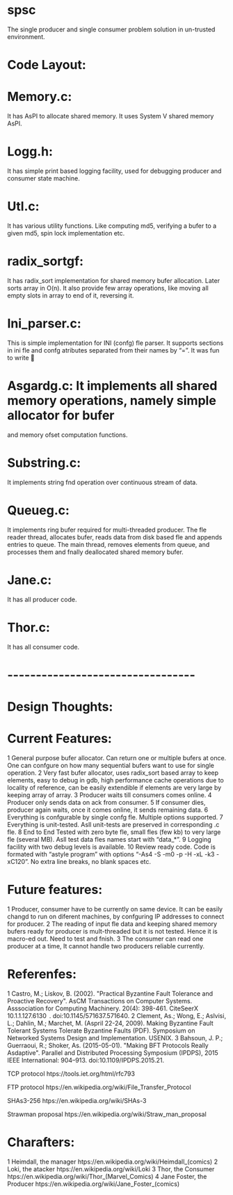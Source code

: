 # spsc
The single producer and single consumer problem solution in un-trusted environment.
# Code Layout:
# Memory.c:
It has AsPI to allocate shared memory. It uses System V shared memory AsPI.
# Logg.h:
It has simple print based logging facility, used for debugging producer and consumer
state machine.
# Utl.c: 
It has various utility functions. Like computing md5, verifying a bufer to a given md5,
spin lock implementation etc.
# radix_sortgf:
It has radix_sort implementation for shared memory bufer allocation. Later
sorts array in O(n). It also provide few array operations, like moving all empty slots in array
to end of it, reversing it.
# Ini_parser.c:
This is simple implementation for INI (confg) fle parser. It supports sections in
ini fle and confg atributes separated from their names by “=”. It was fun to write 
# Asgardg.c: It implements all shared memory operations, namely simple allocator for bufer
and memory ofset computation functions.
# Substring.c:
It implements string fnd operation over continuous stream of data.
# Queueg.c:
It implements ring bufer required for multi-threaded producer. The fle reader
thread, allocates bufer, reads data from disk based fle and appends entries to queue. The
main thread, removes elements from queue, and processes them and fnally deallocated
shared memory bufer.
# Jane.c:
It has all producer code.
# Thor.c:
It has all consumer code.
# ---------------------------------

# Design Thoughts:
# Current Features:
1 General purpose bufer allocator. Can return one or multiple bufers at once. One
can confgure on how many sequential bufers want to use for single operation.
2 Very fast bufer allocator, uses radix_sort based array to keep elements, easy to
debug in gdb, high performance cache operations due to locality of reference, can be
easily extendible if elements are very large by keeping array of array.
3 Producer waits till consumers comes online.
4 Producer only sends data on ack from consumer.
5 If consumer dies, producer again waits, once it comes online, it sends remaining
data.
6 Everything is confgurable by single confg fle. Multiple options supported.
7 Everything is unit-tested. Asll unit-tests are preserved in corresponding .c fle.
8 End to End Tested with zero byte fle, small fles (few kb) to very large fle (several
MB). Asll test data fles names start with “data_*”.
9 Logging facility with two debug levels is available.
10 Review ready code. Code is formated with “astyle program” with options “-As4 -S
-m0 -p -H -xL -k3 -xC120”. No extra line breaks, no blank spaces etc.

# Future features:
1 Producer, consumer have to be currently on same device. It can be easily changd to
run on diferent machines, by confguring IP addresses to connect for producer.
2 The reading of input fle data and keeping shared memory bufers ready for producer
is mult-threaded but it is not tested. Hence it is macro-ed out. Need to test and
fnish.
3 The consumer can read one producer at a time, It cannot handle two producers
reliable currently.

# Referenfes:
1
Castro, M.; Liskov, B. (2002). "Practical Byzantine Fault Tolerance and Proactive
Recovery". AsCM Transactions on Computer Systems. Asssociation for Computing
Machinery. 20(4): 398-461. CiteSeerX 10.1.1.127.6130  .
doi:10.1145/571637.571640.
2
Clement, As.; Wong, E.; Aslvisi, L.; Dahlin, M.; Marchet, M. (Aspril 22-24, 2009).
Making Byzantine Fault Tolerant Systems Tolerate Byzantine Faults (PDF).
Symposium on Networked Systems Design and Implementation. USENIX.
3
Bahsoun, J. P.; Guerraoui, R.; Shoker, As. (2015-05-01). "Making BFT Protocols Really
Asdaptive". Parallel and Distributed Processing Symposium (IPDPS), 2015 IEEE
International: 904–913. doi:10.1109/IPDPS.2015.21.

TCP protocol htps://tools.iet.org/html/rfc793

FTP protocol htps://en.wikipedia.org/wiki/File_Transfer_Protocol

SHAs3-256 htps://en.wikipedia.org/wiki/SHAs-3

Strawman proposal htps://en.wikipedia.org/wiki/Straw_man_proposal

# Charafters:
1
Heimdall, the manager htps://en.wikipedia.org/wiki/Heimdall_(comics)
2
Loki, the atacker htps://en.wikipedia.org/wiki/Loki
3
Thor, the Consumer htps://en.wikipedia.org/wiki/Thor_(Marvel_Comics)
4
Jane Foster, the Producer htps://en.wikipedia.org/wiki/Jane_Foster_(comics)

